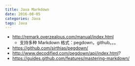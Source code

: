 ```yaml
---
title: Java Markdown
date: 2016-08-05
categories: Java
tags: Java
---
```


- http://remark.overzealous.com/manual/index.html
    - 支持多种 Markdown 格式：pegdown，github。。。
- https://github.com/sirthias/pegdown/
- http://www.decodified.com/pegdown/api/index.html?
- https://guides.github.com/features/mastering-markdown/
